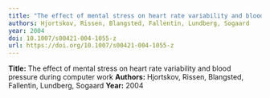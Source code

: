 ```yaml
---
title: "The effect of mental stress on heart rate variability and blood pressure during computer work"
authors: Hjortskov, Rissen, Blangsted, Fallentin, Lundberg, Sogaard
year: 2004
doi: 10.1007/s00421-004-1055-z
url: https://doi.org/10.1007/s00421-004-1055-z
---
```

**Title:** The effect of mental stress on heart rate variability and blood pressure during computer work
**Authors:** Hjortskov, Rissen, Blangsted, Fallentin, Lundberg, Sogaard
**Year:** 2004